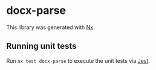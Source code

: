 # docx-parse

This library was generated with [Nx](https://nx.dev).

## Running unit tests

Run `nx test docx-parse` to execute the unit tests via [Jest](https://jestjs.io).
